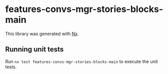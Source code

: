 # features-convs-mgr-stories-blocks-main

This library was generated with [Nx](https://nx.dev).

## Running unit tests

Run `nx test features-convs-mgr-stories-blocks-main` to execute the unit tests.
